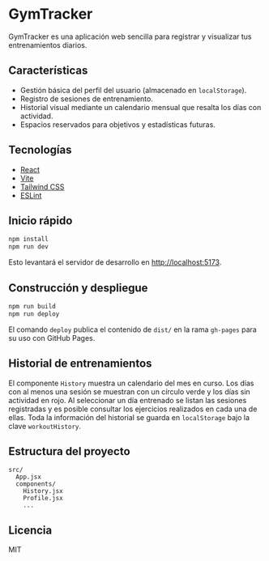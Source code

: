 # GymTracker

GymTracker es una aplicación web sencilla para registrar y visualizar tus entrenamientos diarios.

## Características

- Gestión básica del perfil del usuario (almacenado en `localStorage`).
- Registro de sesiones de entrenamiento.
- Historial visual mediante un calendario mensual que resalta los días con actividad.
- Espacios reservados para objetivos y estadísticas futuras.

## Tecnologías

- [React](https://react.dev/)
- [Vite](https://vitejs.dev/)
- [Tailwind CSS](https://tailwindcss.com/)
- [ESLint](https://eslint.org/)

## Inicio rápido

```bash
npm install
npm run dev
```

Esto levantará el servidor de desarrollo en [http://localhost:5173](http://localhost:5173).

## Construcción y despliegue

```bash
npm run build
npm run deploy
```

El comando `deploy` publica el contenido de `dist/` en la rama `gh-pages` para su uso con GitHub Pages.

## Historial de entrenamientos

El componente `History` muestra un calendario del mes en curso.
Los días con al menos una sesión se muestran con un círculo verde y los días sin actividad en rojo.
Al seleccionar un día entrenado se listan las sesiones registradas y es posible consultar los ejercicios realizados en cada una de ellas.
Toda la información del historial se guarda en `localStorage` bajo la clave `workoutHistory`.

## Estructura del proyecto

```
src/
  App.jsx
  components/
    History.jsx
    Profile.jsx
    ...
```

## Licencia

MIT
